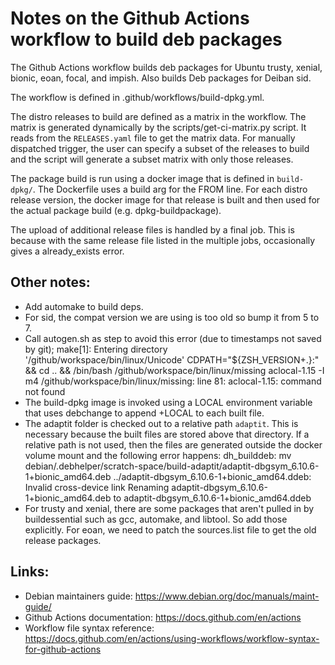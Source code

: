 # Notes on the Github Actions workflow to build deb packages

The Github Actions workflow builds deb packages for Ubuntu trusty,
xenial, bionic, eoan, focal, and impish. Also builds Deb packages for
Deiban sid.

The workflow is defined in .github/workflows/build-dpkg.yml.

The distro releases to build are defined as a matrix in the workflow.
The matrix is generated dynamically by the scripts/get-ci-matrix.py
script. It reads from the `RELEASES.yaml` file to get the matrix data.
For manually dispatched trigger, the user can specify a subset of the
releases to build and the script will generate a subset matrix with only
those releases.

The package build is run using a docker image that is defined in
`build-dpkg/`. The Dockerfile uses a build arg for the FROM line. For
each distro release version, the docker image for that release is built
and then used for the actual package build (e.g. dpkg-buildpackage).

The upload of additional release files is handled by a final job. This
is because with the same release file listed in the multiple jobs,
occasionally gives a already_exists error.

## Other notes:

- Add automake to build deps.
- For sid, the compat version we are using is too old so bump it from
  5 to 7.
- Call autogen.sh as step to avoid this error (due to timestamps not
  saved by git);
    make[1]: Entering directory '/github/workspace/bin/linux/Unicode'
    CDPATH="${ZSH_VERSION+.}:" && cd .. && /bin/bash /github/workspace/bin/linux/missing aclocal-1.15 -I m4
    /github/workspace/bin/linux/missing: line 81: aclocal-1.15: command not found
- The build-dpkg image is invoked using a LOCAL environment variable
  that uses debchange to append +LOCAL to each built file.
- The adaptit folder is checked out to a relative path `adaptit`. This
  is necessary because the built files are stored above that directory.
  If a relative path is not used, then the files are generated outside
  the docker volume mount and the following error happens:
    dh_builddeb: mv debian/.debhelper/scratch-space/build-adaptit/adaptit-dbgsym_6.10.6-1\+bionic_amd64.deb ../adaptit-dbgsym_6.10.6-1\+bionic_amd64.ddeb: Invalid cross-device link
            Renaming adaptit-dbgsym_6.10.6-1+bionic_amd64.deb to adaptit-dbgsym_6.10.6-1+bionic_amd64.ddeb
- For trusty and xenial, there are some packages that aren't pulled in
  by buildessential such as gcc, automake, and libtool. So add those
  explicitly. For eoan, we need to patch the sources.list file to get the
  old release packages.

## Links:

- Debian maintainers guide: https://www.debian.org/doc/manuals/maint-guide/
- Github Actions documentation: https://docs.github.com/en/actions
- Workflow file syntax reference: https://docs.github.com/en/actions/using-workflows/workflow-syntax-for-github-actions

